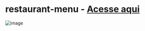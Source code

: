 # restaurant-menu - <a href="https://paulovarrone.github.io/restaurant-menu/" target="_blank">Acesse aqui</a>

![image](https://user-images.githubusercontent.com/100317569/213887580-cbc0d85f-3e44-4f37-b80c-f4710c60f706.png)
